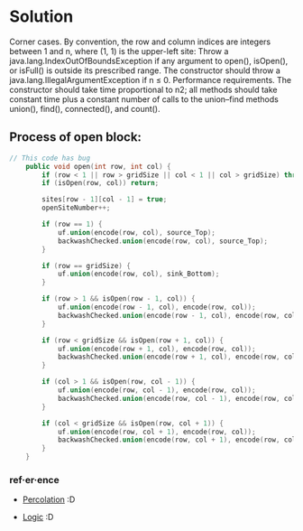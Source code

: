 # Solution

Corner cases. By convention, the row and column indices are integers between 1 and n, where (1, 1) is the upper-left site: Throw a java.lang.IndexOutOfBoundsException if any argument to open(), isOpen(), or isFull() is outside its prescribed range. The constructor should throw a java.lang.IllegalArgumentException if n ≤ 0.
Performance requirements. The constructor should take time proportional to n2; all methods should take constant time plus a constant number of calls to the union–find methods union(), find(), connected(), and count().

## Process of open block:

```cpp
// This code has bug
    public void open(int row, int col) {
        if (row < 1 || row > gridSize || col < 1 || col > gridSize) throw new IndexOutOfBoundsException();
        if (isOpen(row, col)) return;

        sites[row - 1][col - 1] = true;
        openSiteNumber++;

        if (row == 1) {
            uf.union(encode(row, col), source_Top);
            backwashChecked.union(encode(row, col), source_Top);
        }

        if (row == gridSize) {
            uf.union(encode(row, col), sink_Bottom);
        }

        if (row > 1 && isOpen(row - 1, col)) {
            uf.union(encode(row - 1, col), encode(row, col));
            backwashChecked.union(encode(row - 1, col), encode(row, col));
        }

        if (row < gridSize && isOpen(row + 1, col)) {
            uf.union(encode(row + 1, col), encode(row, col));
            backwashChecked.union(encode(row + 1, col), encode(row, col));
        }

        if (col > 1 && isOpen(row, col - 1)) {
            uf.union(encode(row, col - 1), encode(row, col));
            backwashChecked.union(encode(row, col - 1), encode(row, col));
        }

        if (col < gridSize && isOpen(row, col + 1)) {
            uf.union(encode(row, col + 1), encode(row, col));
            backwashChecked.union(encode(row, col + 1), encode(row, col));
        }
    }
```



### ref·er·ence
 * [Percolation](http://coursera.cs.princeton.edu/algs4/assignments/percolation.html) :D

 * [Logic](https://www.youtube.com/watch?v=BiSKunzrC1g) :D